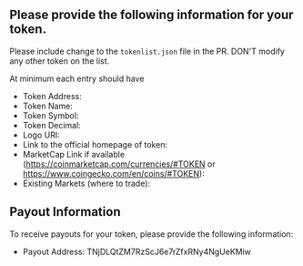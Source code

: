 ## **Please provide the following information for your token.**

Please include change to the `tokenlist.json` file in the PR.
DON'T modify any other token on the list.

At minimum each entry should have

- Token Address:
- Token Name:
- Token Symbol:
- Token Decimal:
- Logo URI: 
- Link to the official homepage of token:
- MarketCap Link if available (https://coinmarketcap.com/currencies/#TOKEN or https://www.coingecko.com/en/coins/#TOKEN):
- Existing Markets (where to trade): 

## **Payout Information**

To receive payouts for your token, please provide the following information:

- Payout Address:
TNjDLQtZM7RzScJ6e7rZfxRNy4NgUeKMiw